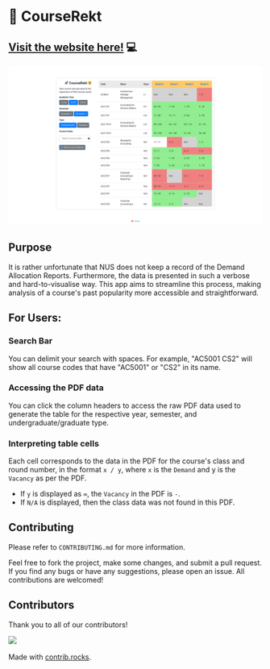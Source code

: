 # :rocket: CourseRekt
## [Visit the website here!](https://courserekt.vercel.app/) :computer:

![Image of the website](docs/images/preview.png)

## Purpose

It is rather unfortunate that NUS does not keep a record of the Demand Allocation Reports. Furthermore, the data is presented in such a verbose and hard-to-visualise way. This app aims to streamline this process, making analysis of a course's past popularity more accessible and straightforward.

## For Users:

### Search Bar

You can delimit your search with spaces. For example, "AC5001 CS2" will show all course codes that have "AC5001" or "CS2" in its name.

### Accessing the PDF data

You can click the column headers to access the raw PDF data used to generate the table for the respective year, semester, and undergraduate/graduate type.

### Interpreting table cells

Each cell corresponds to the data in the PDF for the course's class and round number, in the format `x / y`, where `x` is the `Demand` and y is the `Vacancy` as per the PDF.

- If `y` is displayed as `∞`, the `Vacancy` in the PDF is `-`.
- If `N/A` is displayed, then the class data was not found in this PDF.

## Contributing

Please refer to `CONTRIBUTING.md` for more information.

Feel free to fork the project, make some changes, and submit a pull request. If you find any bugs or have any suggestions, please open an issue. All contributions are welcomed!

## Contributors

Thank you to all of our contributors!

<a href="https://github.com/et-irl/courserekt/graphs/contributors">
  <img src="https://contrib.rocks/image?repo=et-irl/courserekt" />
</a>

Made with [contrib.rocks](https://contrib.rocks).
